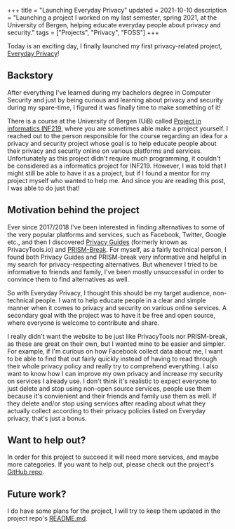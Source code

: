 +++
title = "Launching Everyday Privacy"
updated = 2021-10-10
description = "Launching a project I worked on my last semester, spring 2021, at the University of Bergen, helping educate everyday people about privacy and security."
tags = ["Projects", "Privacy", "FOSS"] 
+++

Today is an exciting day, I finally launched my first privacy-related project,
[Everyday Privacy](https://everyday-privacy.com)!

## Backstory

After everything I've learned during my bachelors degree in Computer Security
and just by being curious and learning about privacy and security during my
spare-time, I figured it was finally time to make something of it!

There is a course at the University of Bergen (UiB) called
[Project in informatics INF219](https://www.uib.no/en/course/INF219), where you
are sometimes able make a project yourself. I reached out to the person
responsible for the course regarding an idea for a privacy and security project
whose goal is to help educate people about their privacy and security online on
various platforms and services. Unfortunately as this project didn't require
much programming, it couldn't be considered as a informatics project for INF219.
However, I was told that I might still be able to have it as a project, but if I
found a mentor for my project myself who wanted to help me. And since you are
reading this post, I was able to do just that!

## Motivation behind the project

Ever since 2017/2018 I've been interested in finding alternatives to some of the
very popular platforms and services, such as Facebook, Twitter, Google etc., and
then I discovered [Privacy Guides](https://privacyguides.org/) (formerly known
as PrivacyTools.io) and [PRISM-Break](https://prism-break.org). For myself, as a
fairly technical person, I found both Privacy Guides and PRISM-break very
informative and helpful in my search for privacy-respecting alternatives. But
whenever I tried to be informative to friends and family, I've been mostly
unsuccessful in order to convince them to find alternatives as well.

So with Everyday Privacy, I thought this should be my target audience,
non-technical people. I want to help educate people in a clear and simple manner
when it comes to privacy and security on various online services. A secondary
goal with the project was to have it be free and open source, where everyone is
welcome to contribute and share.

I really didn't want the website to be just like PrivacyTools nor PRISM-break,
as these are great on their own, but I wanted mine to be easier and simpler. For
example, if I'm curious on how Facebook collect data about me, I want to be able
to find that out fairly quickly instead of having to read through their whole
privacy policy and really try to comprehend everything. I also want to know how
I can improve my own privacy and increase my security on services I already use.
I don't think it's realistic to expect everyone to just delete and stop using
non-open source services, people use them because it's convienient and their
friends and family use them as well. If they delete and/or stop using services
after reading about what they actually collect according to their privacy
policies listed on Everyday privacy, that's just a bonus.

## Want to help out?

In order for this project to succeed it will need more services, and maybe more
categories. If you want to help out, please check out the project's
[GitHub repo](https://github.com/timharek/everyday-privacy).

## Future work?

I do have some plans for the project, I will try to keep them updated in the
project repo's
[README.md](https://github.com/timharek/everyday-privacy#future-goals).
